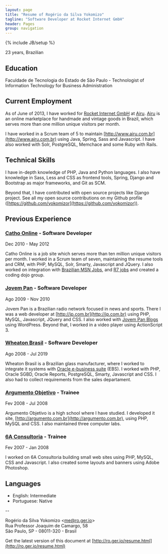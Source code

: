 ```yaml
---
layout: page
title: "Resume of Rogério da Silva Yokomizo"
tagline: "Software Developer at Rocket Internet GmbH"
header: Pages
group: navigation
---
```

{% include JB/setup %}

23 years, Brazilian


## Education

Faculdade de Tecnologia do Estado de São Paulo - Technologist of Information Technology for Business Administration


## Current Employment

As of June of 2013, I have worked for [Rocket Internet GmbH](http://www.rocket-internet.de/office/brazil-sao-paulo) at [Airu](http://www.airu.com.br). 
[Airu](http://www.airu.com.br) is an online marketplace for handmade and vintage goods in Brazil, which serves more than one million unique visitors per month.

I have worked in a Scrum team of 5 to maintain [http://www.airu.com.br](http://www.airu.com.br) using Java, Spring, Sass and Javascript. I have also worked with Solr, PostgreSQL, Memchace and some Ruby with Rails.


## Technical Skills

I have in-depth knowledge of PHP, Java and Python languages. I also have knowledge in Sass, Less and CSS as frontend tools, Spring, Django and Bootstrap as major frameworks, and Git as SCM.

Beyond that, I have contributed with open source projects like Django project. See all my open source contributions on my Github profile ([https://github.com/yokomizor](https://github.com/yokomizor)).
 

## Previous Experience


### [Catho Online](http://www.catho.com.br) - Software Developer

<div class="date">
  <span>Dec 2010 - May 2012</span>
</div>

Catho Online is a job site which serves more than ten million unique visitors per month. I worked in a Scrum team of seven, maintaining the resume tools and CRM, with PHP, MySQL, Solr, Smarty, Javascript and JQuery. I also worked on integration with [Brazilian MSN Jobs](http://msn.catho.com.br), and [R7 jobs](http://noticias.r7.com/empregos) and created a coding dojo group.


### [Jovem Pan](http://jp.com.br) - Software Developer

<div class="date">
  <span>Ago 2009 - Nov 2010</span>
</div>

Jovem Pan is a Brazilian radio network focused in news and sports. There I was a web developer at [http://jp.com.br](http://jp.com.br) using PHP, MySQL, Javascript, JQuery and CSS. I also worked  with [Jovem Pan Blogs](http://jp.com.br/blogs) using WordPress. Beyond that, I worked in a video player using ActionScript 3.


### [Wheaton Brasil](http://www.wheatonbrasil.com.br) - Software Developer

<div class="date">
  <span>Ago 2008 - Jul 2019</span>
</div>

Wheaton Brasil is a Brazilian glass manufacturer, where I worked to integrate it systems with [Oracle e-business suite](http://www.oracle.com/br/products/applications/ebusiness/overview/index.html) (EBS). I worked with PHP, Oracle SGBD, Oracle Reports, PostgreSQL, Smarty, Javascript and CSS. I also had to collect requirements from the sales departament.


### [Argumento Objetivo](http://argumento.com.br) - Trainee

<div class="date">
  <span>Fev 2008 - Jul 2008</span>
</div>

Argumento Objetivo is a high school where I have studied. I developed it site, [http://argumento.com.br](http://argumento.com.br), using PHP, MySQL and CSS. I also maintained three computer labs.


### [6A Consultoria](http://www.6a.com.br) - Trainee

<div class="date">
  <span>Fev 2007 - Jan 2008</span>
</div>

I worked on 6A Consultoria building small web sites using PHP, MySQL, CSS and Javascript. I also created some layouts and banners using Adobe Photoshop.


## Languages

 * English: Intermediate
 * Portuguese: Native

--

Rogério da Silva Yokomizo &lt;[me@ro.ger.io](mailto:me@ro.ger.io)&gt;<br>
Rua Professor Joaquim de Camargo, 58<br>
São Paulo, SP - 08011-320 - Brasil<br>

Get the latest version of this document at [http://ro.ger.io/resume.html](http://ro.ger.io/resume.html)
